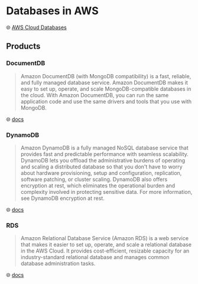 # Databases in AWS

🌐 [AWS Cloud Databases](https://aws.amazon.com/products/databases/)

## Products

### DocumentDB

> Amazon DocumentDB (with MongoDB compatibility) is a fast, reliable, and fully managed database service.
> Amazon DocumentDB makes it easy to set up, operate, and scale MongoDB-compatible databases in the cloud.
> With Amazon DocumentDB, you can run the same application code and use the same drivers and tools that you use with MongoDB.

🌐 [docs](https://docs.aws.amazon.com/documentdb/latest/developerguide/what-is.html)

### DynamoDB

> Amazon DynamoDB is a fully managed NoSQL database service that provides fast and predictable performance with seamless scalability.
> DynamoDB lets you offload the administrative burdens of operating and scaling a distributed database so that you don't have to worry about hardware provisioning, setup and configuration, replication, software patching, or cluster scaling.
> DynamoDB also offers encryption at rest, which eliminates the operational burden and complexity involved in protecting sensitive data.
> For more information, see DynamoDB encryption at rest.

🌐 [docs](https://docs.aws.amazon.com/amazondynamodb/latest/developerguide/Introduction.html)

### RDS

> Amazon Relational Database Service (Amazon RDS) is a web service that makes it easier to set up, operate, and scale a relational database in the AWS Cloud.
> It provides cost-efficient, resizable capacity for an industry-standard relational database and manages common database administration tasks.

🌐 [docs](https://docs.aws.amazon.com/AmazonRDS/latest/UserGuide/Welcome.html)
